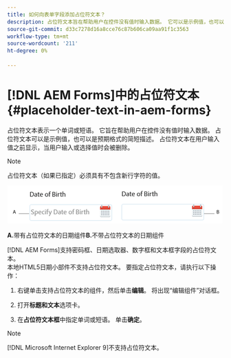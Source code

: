 ```yaml
---
title: 如何向表单字段添加占位符文本？
description: 占位符文本旨在帮助用户在控件没有值时输入数据。 它可以是示例值，也可以是预期格式的简短说明。
source-git-commit: d33c7278d16a8cce76c87b606ca09aa91f1c3563
workflow-type: tm+mt
source-wordcount: '211'
ht-degree: 0%

---
```



# [!DNL AEM Forms]中的占位符文本 {#placeholder-text-in-aem-forms}

占位符文本表示一个单词或短语。 它旨在帮助用户在控件没有值时输入数据。 占位符文本可以是示例值，也可以是预期格式的简短描述。 占位符文本在用户输入值之前显示，当用户输入或选择值时会被删除。

>[!NOTE]
>
>占位符文本（如果已指定）必须具有不包含新行字符的值。

![包含和不包含占位符文本的日期组件](assets/dat-picker-place-holder-text.png)

**A.**&#x200B;带有占位符文本的日期组件&#x200B;**B.**&#x200B;不带占位符文本的日期组件

[!DNL AEM Forms]支持密码框、日期选取器、数字框和文本框字段的占位符文本。\
本地HTML5日期小部件不支持占位符文本。 要指定占位符文本，请执行以下操作：

1. 右键单击支持占位符文本的组件，然后单击&#x200B;**编辑**。 将出现“编辑组件”对话框。

1. 打开&#x200B;**标题和文本**&#x200B;选项卡。
1. 在&#x200B;**占位符文本框**&#x200B;中指定单词或短语。 单击&#x200B;**确定**。

>[!NOTE]
>
>[!DNL Microsoft Internet Explorer 9]不支持占位符文本。


